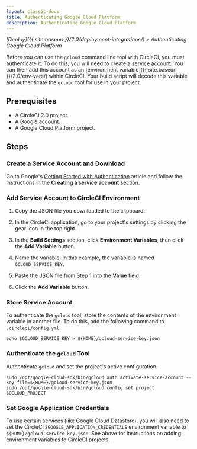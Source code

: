 ```yaml
---
layout: classic-docs
title: Authenticating Google Cloud Platform
description: Authenticating Google Cloud Platform
---
```


*[Deploy]({{ site.baseurl }}/2.0/deployment-integrations/) > Authenticating Google Cloud Platform*

Before you can use the `gcloud` command line tool with CircleCI,
you must authenticate it.
To do this,
you will need to create a [service account](https://developers.google.com/identity/protocols/OAuth2ServiceAccount).
You can then add this account as an [environment variable]({{ site.baseurl }}/2.0/env-vars/) within CircleCI.
Your build script will decode this variable
and authenticate the `gcloud` tool for use in your project.

## Prerequisites

- A CircleCI 2.0 project.
- A Google account.
- A Google Cloud Platform project.

## Steps

### Create a Service Account and Download

Go to Google's [Getting Started with Authentication](https://cloud.google.com/docs/authentication/getting-started) article
and follow the instructions in the **Creating a service account** section.

### Add Service Account to CircleCI Environment

1. Copy the JSON file you downloaded to the clipboard.

2. In the CircleCI application,
go to your project's settings
by clicking the gear icon in the top right.

3. In the **Build Settings** section,
click **Environment Variables**,
then click the **Add Variable** button.

4. Name the variable.
In this example, the variable is named `GCLOUD_SERVICE_KEY`.

5. Paste the JSON file from Step 1 into the **Value** field.

6. Click the **Add Variable** button.

### Store Service Account

To authenticate the `gcloud` tool,
store the contents of the environment variable in another file.
To do this,
add the following command to `.circleci/config.yml`.

    echo $GCLOUD_SERVICE_KEY > ${HOME}/gcloud-service-key.json

### Authenticate the `gcloud` Tool

Authenticate `gcloud`
and set the project's active configuration.

    sudo /opt/google-cloud-sdk/bin/gcloud auth activate-service-account --key-file=${HOME}/gcloud-service-key.json
    sudo /opt/google-cloud-sdk/bin/gcloud config set project $GCLOUD_PROJECT

### Set Google Application Credentials

To use certain services (like Google Cloud Datastore),
you will also need to set the CircleCI `$GOOGLE_APPLICATION_CREDENTIALS` environment variable to `${HOME}/gcloud-service-key.json`.
See above for instructions on adding environment variables to CircleCI projects.

